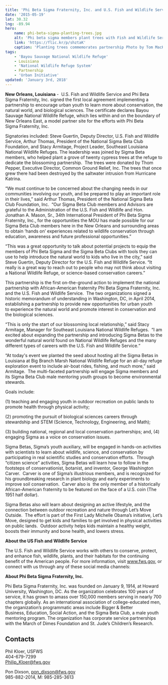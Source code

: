 ```yaml
---
title: 'Phi Beta Sigma Fraternity, Inc. and U.S. Fish and Wildlife Service join forces to engage urban youth in outdoor education and recreation at Bayou Sauvage National Wildlife Refuge'
date: '2015-05-19'
lat: 30.32
lng: -89.94
hero:
    name: phi-beta-sigma-planting-trees.jpg
    alt: 'Phi beta sigma members plant trees with Fish and Wildlife Service employees.'
    link: 'https://flic.kr/p/shztaK'
    caption: 'Planting trees commemorates partnership Photo by Tom MacKenzie, USFWS.'
tags:
    - 'Bayou Sauvage National Wildlife Refuge'
    - Louisiana
    - 'National Wildlife Refuge System'
    - Partnership
    - 'Urban Initiative'
updated: 'January 3rd, 2018'
---
```


**New Orleans, Louisiana** -  U.S. Fish and Wildlife Service and Phi Beta Sigma Fraternity, Inc. signed the first local agreement implementing a partnership to encourage urban youth to learn more about conservation, the natural world, and biological sciences. The certificate declares Bayou Sauvage National Wildlife Refuge, which lies within and on the boundary of New Orleans East, a model partner site for the efforts with Phi Beta Sigma Fraternity, Inc.

Signatories included: Steve Guertin, Deputy Director, U.S. Fish and Wildlife Service, Arthur Thomas, President of the National Sigma Beta Club Foundation, and Stacy Armitage, Project Leader, Southeast Louisiana National Wildlife Refuges. The leadership was joined by Sigma Beta members, who helped plant a grove of twenty cypress trees at the refuge to dedicate the blossoming partnership.  The trees were donated by Thom Pepper, Executive Director, Common Ground Relief, Inc. The trees that once grew there had been destroyed by the saltwater intrusion from Hurricane Katrina.  

“We must continue to be concerned about the changing needs in our communities involving our youth, and be prepared to play an important role in their lives,” said Arthur Thomas, President of the National Sigma Beta Club Foundation, Inc.  “Our Sigma Beta Club members and Advisors are grateful to the Administration of the U.S. Fish and Wildlife and Hon. Jonathan A. Mason, Sr., 34th International President of Phi Beta Sigma Fraternity, Inc., for the opportunities the MOU has made possible for our Sigma Beta Club members here in the New Orleans and surrounding areas to obtain ‘hands on’ experiences related to wildlife conservation through education, awareness and future professional opportunities.” 

“This was a great opportunity to talk about potential projects to equip the members of Phi Beta Sigma and the Sigma Beta Clubs with tools they can use to help introduce the natural world to kids who live in the city,” said Steve Guertin, Deputy Director for the U.S. Fish and Wildlife Service. “It really is a great way to reach out to people who may not think about visiting a National Wildlife Refuge, or science-based conservation careers.”

This partnership is the first on-the-ground action to implement the national partnership with African-American fraternity Phi Beta Sigma Fraternity, Inc. and the U.S. Fish and Wildlife Service.  The two organizations signed a historic memorandum of understanding in Washington, DC, in April 2014, establishing a partnership to provide new opportunities for urban youth to experience the natural world and promote interest in conservation and the biological sciences.

“This is only the start of our blossoming local relationship,” said Stacy Armitage, Manager for Southeast Louisiana National Wildlife Refuges.  “I am excited about expanding the partnership and introducing Sigma Betas to the wonderful natural world found on National Wildlife Refuges and the many different types of careers with the U.S. Fish and Wildlife Service.“

“At today's event we planted the seed about hosting all the Sigma Betas in Louisiana at Big Branch Marsh National Wildlife Refuge for an all-day refuge exploration event to include air-boat rides, fishing, and much more,” said Armitage.  The multi-faceted partnership will engage Sigma members and its Sigma Beta Club male mentoring youth groups to become environmental stewards. 

Goals include: 

(1) teaching and engaging youth in outdoor recreation on public lands to promote health through physical activity; 

(2) promoting the pursuit of biological sciences careers through stewardship and STEM (Science, Technology, Engineering, and Math); 

(3) building national, regional and local conservation partnerships; and, (4) engaging Sigma as a voice on conservation issues.

Sigma Betas, Sigma’s youth auxiliary, will be engaged in hands-on activities with scientists to learn about wildlife, science, and conservation by participating in real scientific studies and conservation efforts.  Through “citizen science” activities, Sigma Betas will learn how to follow in the footsteps of conservationist, botanist, and inventor, George Washington Carver.  Carver is one of Sigma’s illustrious members, and is recognized for his groundbreaking research in plant biology and early experiments to improve soil conservation.  Carver also is  the only member of a historically African-American fraternity to be featured on the face of a U.S. coin (The 1951 half dollar). 

Sigma Betas also will learn about designing an active lifestyle, and the connection between outdoor recreation and nature through Let’s Move Outside.  The effort is part of the First Lady Michelle Obama’s initiative, Let’s Move, designed to get kids and families to get involved in physical activities on public lands.  Outdoor activity helps kids maintain a healthy weight, boosts their immunity and bone health, and lowers stress.

**About the US Fish and Wildlife Service**

The U.S. Fish and Wildlife Service works with others to conserve, protect, and enhance fish, wildlife, plants, and their habitats for the continuing benefit of the American people. For more information, visit www.fws.gov, or connect with us through any of these social media channels:

**About Phi Beta Sigma Fraternity, Inc.**

Phi Beta Sigma Fraternity, Inc. was founded on January 9, 1914, at Howard University, Washington, DC. As the organization celebrates 100 years of service, it has grown to amass over 150,000 members serving in nearly 700 chapters globally. As an international association of college-educated men, the organization’s programmatic areas include Bigger & Better Business, Education, Social Action, and the Sigma Beta Club, a male youth mentoring program. The organization has corporate service partnerships with the March of Dimes Foundation and St. Jude’s Children’s Research.

## Contacts

Phil Kloer, USFWS  
404-679-7299  
[Philip_Kloer@fws.gov](Philip_Kloer@fws.gov)

Pon Dixson, pon_dixson@fws.gov  
985-882-2014, M: 985-285-3613
